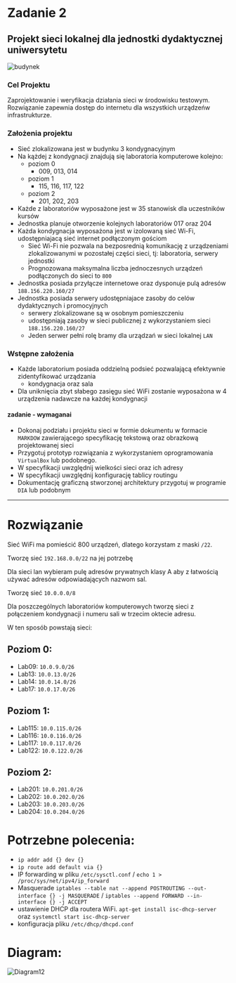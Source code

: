 # Zadanie 2

## Projekt sieci lokalnej dla jednostki dydaktycznej uniwersytetu

![budynek](budynek.svg)

### Cel Projektu
  Zaprojektowanie i weryfikacja działania sieci w środowisku testowym. 
  Rozwiązanie zapewnia dostęp do internetu dla wszystkich urządzeńw infrastrukturze.
  
### Założenia projektu

* Sieć zlokalizowana jest w budynku 3 kondygnacyjnym
* Na kążdej z kondygnacji znajdują się laboratoria komputerowe kolejno:
  * poziom 0 
    * 009, 013, 014
  * poziom 1
    * 115, 116, 117, 122
  * poziom 2
    * 201, 202, 203 
* Każde z laboratoriów wyposażone jest w 35 stanowisk dla uczestników kursów
* Jednostka planuje otworzenie kolejnych laboratoriów 017 oraz 204
* Każda kondygnacja wyposażona jest w izolowaną sieć Wi-Fi, udostępniajacą sieć internet podłączonym gościom
  * Sieć Wi-Fi nie pozwala na bezposrednią komunikację z urządzeniami zlokalizowanymi w pozostałej części sieci,
    tj: laboratoria, serwery jednostki
  * Prognozowana maksymalna liczba jednoczesnych urządzeń podłączonych do sieci to ``800``
* Jednostka posiada przyłącze internetowe oraz dysponuje pulą adresów ``188.156.220.160/27``
* Jednostka posiada serwery udostępniajace zasoby do celów dydaktycznych i promocyjnych
  * serwery zlokalizowane są w osobnym pomieszczeniu
  * udostępniają zasoby w sieci publicznej z wykorzystaniem sieci ``188.156.220.160/27``
  * Jeden serwer pełni rolę bramy dla urządzań w sieci lokalnej ``LAN``

### Wstępne założenia

* Każde laboratorium posiada oddzielną podsieć pozwalającą efektywnie zidentyfikować urządzania
  * kondygnacja oraz sala
* Dla uniknięcia zbyt słabego zasięgu sieć WiFi zostanie wyposażona w 4 urządzenia nadawcze na każdej kondygnacji
 

#### zadanie - wymaganai

* Dokonaj podziału i projektu sieci w formie dokumentu w formacie ``MARKDOW`` zawierającego specyfikację tekstową oraz obrazkową
  projektowanej sieci
* Przygotuj prototyp rozwiązania z wykorzystaniem oprogramowania ``VirtualBox`` lub podobnego.
* W specyfikacji uwzględnij wielkości sieci oraz ich adresy
* W specyfikacji uwzględnij konfigurację tablicy routingu
* Dokumentację graficzną stworzonej architektury przygotuj w programie ``DIA`` lub podobnym
---
# Rozwiązanie
Sieć WiFi ma pomieścić 800 urządzeń, dlatego korzystam z maski `/22`. 

Tworzę sieć ```192.168.0.0/22``` na jej potrzebę

Dla sieci lan wybieram pulę adresów prywatnych klasy A aby z łatwością używać adresów odpowiadających nazwom sal.

Tworzę sieć ```10.0.0.0/8```

Dla poszczególnych laboratoriów komputerowych tworzę sieci z połączeniem kondygnacji i numeru sali w trzecim oktecie adresu.

W ten sposób powstają sieci:

## Poziom 0:
- Lab09: ```10.0.9.0/26```
- Lab13: ```10.0.13.0/26```
- Lab14: ```10.0.14.0/26```
- Lab17: ```10.0.17.0/26```

## Poziom 1:
- Lab115: ```10.0.115.0/26```
- Lab116: ```10.0.116.0/26```
- Lab117: ```10.0.117.0/26```
- Lab122: ```10.0.122.0/26```

## Poziom 2:
- Lab201: ```10.0.201.0/26```
- Lab202: ```10.0.202.0/26```
- Lab203: ```10.0.203.0/26```
- Lab204: ```10.0.204.0/26```

# Potrzebne polecenia:

- ```ip addr add {} dev {}```
- ```ip route add default via {} ```
- IP forwarding w pliku ```/etc/sysctl.conf``` / ```echo 1 > /proc/sys/net/ipv4/ip_forward```
- Masquerade ```iptables --table nat --append POSTROUTING --out-interface {} -j MASQUERADE``` / ``iptables --append FORWARD --in-interface {} -j ACCEPT``
- ustawienie DHCP dla routera WiFi. ```apt-get install isc-dhcp-server``` oraz ```systemctl start isc-dhcp-server```
- konfiguracja pliku ```/etc/dhcp/dhcpd.conf```


# Diagram:
![Diagram12](diagram_zadanie12.png)

